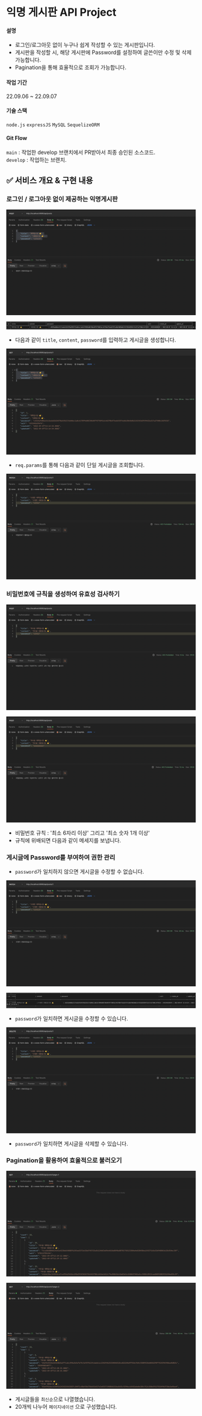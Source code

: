 # 익명 게시판 API Project
#### 설명 
- 로그인/로그아웃 없이 누구나 쉽게 작성할 수 있는 게시판입니다.
- 게시판을 작성할 시, 해당 게시판에 Password를 설정하여 글쓴이만 수정 및 삭제 가능합니다.
- Pagination을 통해 효율적으로 조회가 가능합니다.

#### 작업 기간
22.09.06 ~ 22.09.07

#### 기술 스택

`node.js` `expressJS` `MySQL` `SequelizeORM`

#### Git Flow

`main` : 작업한 develop 브랜치에서 PR받아서 최종 승인된 소스코드.  
`develop` : 작업하는 브랜치.

## ✅ 서비스 개요 & 구현 내용


### 로그인 / 로그아웃 없이 제공하는 익명게시판

![readme/createPost](./readme/createPost.png)

![readme/createPost2](./readme/createPost2.png)

- 다음과 같이 `title`, `content`, `password`를 입력하고 게시글을 생성합니다.

![readme/readPost](./readme/readPost.png)

- `req.params`를 통해 다음과 같이 단일 게시글을 조회합니다.

![readme/updatePost_error](./readme/updatePost_error.png)


### 비밀번호에 규칙을 생성하여 유효성 검사하기

![readme/creatPost_validate](./readme/creatPost_validate.png)

![readme/creatPost_validate2](./readme/createPost_validate2.png)


- 비밀번호 규칙 : '최소 6자리 이상' 그리고 '최소 숫자 1개 이상' 
- 규칙에 위배되면 다음과 같이 메세지를 보냅니다.


### 게시글에 Password를 부여하여 권한 관리

- `password`가 일치하지 않으면 게시글을 수정할 수 없습니다.

![readme/updatePost](./readme/updatePost.png)

![readme/updatePost2](./readme/updatePost2.png)

- `password`가 일치하면 게시글을 수정할 수 있습니다.

![readme/deletePost](./readme/deletePost.png)

- `password`가 일치하면 게시글을 삭제할 수 있습니다.

### Pagination을 활용하여 효율적으로 불러오기

![readme/readAllPost_pagination](./readme/readAllPost_pagination.png)

![readme/readAllPost_pagination2](./readme/readAllPost_pagination2.png)

- 게시글들을 `최신순`으로 나열했습니다.
- 20개씩 나누어 `페이지네이션` 으로 구성했습니다.
